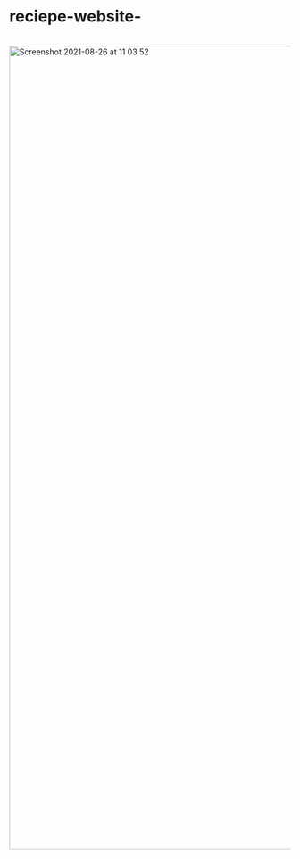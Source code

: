 # reciepe-website-

<br/>
<img width="1440" alt="Screenshot 2021-08-26 at 11 03 52" src="https://user-images.githubusercontent.com/81574700/130906544-05ed35d9-0af8-4229-8988-baa354af39f7.png">
